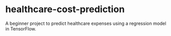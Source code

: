 # healthcare-cost-prediction
A beginner project to predict healthcare expenses using a regression model in TensorFlow.
